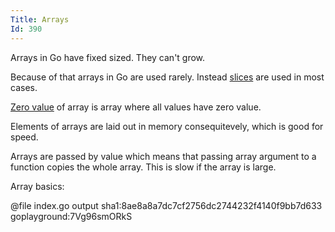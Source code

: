 ```yaml
---
Title: Arrays
Id: 390
---
```


Arrays in Go have fixed sized. They can't grow.

Because of that arrays in Go are used rarely. Instead [slices](ch-733) are used in most cases.

[Zero value](a-6069) of array is array where all values have zero value.

Elements of arrays are laid out in memory consequitevely, which is good for speed.

Arrays are passed by value which means that passing array argument to a function copies the whole array. This is slow if the array is large.

Array basics:

@file index.go output sha1:8ae8a8a7dc7cf2756dc2744232f4140f9bb7d633 goplayground:7Vg96smORkS
